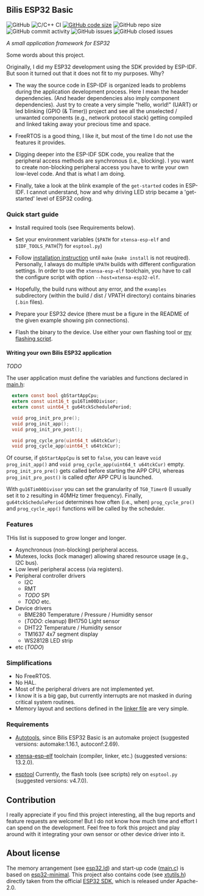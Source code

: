 ## Bilis ESP32 Basic

![GitHub](https://img.shields.io/github/license/SzigetiJ/esp32basic)
![C/C++ CI](https://github.com/SzigetiJ/esp32basic/workflows/C/C++%20CI/badge.svg)
[![GitHub code size](https://img.shields.io/github/languages/code-size/SzigetiJ/esp32basic)](https://github.com/SzigetiJ/esp32basic)
![GitHub repo size](https://img.shields.io/github/repo-size/SzigetiJ/esp32basic)
![GitHub commit activity](https://img.shields.io/github/commit-activity/y/SzigetiJ/esp32basic)
![GitHub issues](https://img.shields.io/github/issues/SzigetiJ/esp32basic)
![GitHub closed issues](https://img.shields.io/github/issues-closed/SzigetiJ/esp32basic)

_A small application framework for ESP32_

Some words about this project.

Originally, I did my ESP32 development using the SDK provided by ESP-IDF.
But soon it turned out that it does not fit to my purposes. Why?

* The way the source code in ESP-IDF is organized leads to problems during the application development process.
Here I mean the header dependencies. (And header dependencies also imply component dependencies).
Just try to create a very simple "hello, world!" (UART) or led blinking (GPIO (& Timer)) project
and see all the unselected / unwanted components (e.g., network protocol stack) getting compiled and linked
taking away your precious time and space.

* FreeRTOS is a good thing, I like it, but most of the time I do not use the features it provides.

* Digging deeper into the ESP-IDF SDK code, you realize that the peripheral access methods are synchronous (i.e., blocking).
I you want to create non-blocking peripheral access you have to write your own low-level code. And that is what I am doing.

* Finally, take a look at the blink example of the `get-started` codes in ESP-IDF.
I cannot understand, how and why driving LED strip became a 'get-started' level of ESP32 coding.

### Quick start guide

* Install required tools (see Requirements below).

* Set your environment variables (`$PATH` for `xtensa-esp-elf` and `$IDF_TOOLS_PATH`(?) for `esptool.py`)

* Follow [installation instruction](INSTALL) until `make` (`make install` is not reuqired).
Personally, I always do multiple `VPATH` builds with different configuration settings.
In order to use the `xtensa-esp-elf` toolchain, you have to call the configure script with option
`--host=xtensa-esp32-elf`.

* Hopefully, the build runs without any error, and
the `examples` subdirectory (within the build / dist / VPATH directory) contains binaries (`.bin` files).

* Prepare your ESP32 device (there must be a figure in the README of the given example showing pin connections).

* Flash the binary to the device. Use either your own flashing tool or [my flashing script](scripts/flash.sh).

#### Writing your own Bilis ESP32 application

_TODO_

The user application must define the variables and functions declared in [main.h](src/main.h):

```c
  extern const bool gbStartAppCpu;
  extern const uint16_t gu16Tim00Divisor;
  extern const uint64_t gu64tckSchedulePeriod;

  void prog_init_pro_pre();
  void prog_init_app();
  void prog_init_pro_post();

  void prog_cycle_pro(uint64_t u64tckCur);
  void prog_cycle_app(uint64_t u64tckCur);
```

Of course, if `gbStartAppCpu` is set to `false`, you can leave `void prog_init_app()` and `void prog_cycle_app(uint64_t u64tckCur)` empty.
`prog_init_pro_pre()` gets called before starting the APP CPU, whereas `prog_init_pro_post()` is called _after_ APP CPU is launched.

With `gu16Tim00Divisor` you can set the granularity of `TG0_Timer0` (I usually set it to `2` resulting in 40MHz timer frequency).
Finally, `gu64tckSchedulePeriod` determines how often (i.e., when) `prog_cycle_pro()` and `prog_cycle_app()` functions will be called by
the scheduler.


### Features

THis list is supposed to grow longer and longer.

* Asynchronous (non-blocking) peripheral access.
* Mutexes, locks (lock manager) allowing shared resource usage (e.g., I2C bus).
* Low level peripheral access (via registers).
* Peripheral controller drivers
  * I2C
  * RMT
  * _TODO_ SPI
  * _TODO_ etc.
* Device drivers
  * BME280 Temperature / Pressure / Humidity sensor
  * (_TODO_: cleanup) BH1750 Light sensor
  * DHT22 Temperature / Humidity sensor
  * TM1637 4x7 segment display
  * WS2812B LED strip
* etc (_TODO_)

### Simplifications

* No FreeRTOS.
* No HAL.
* Most of the peripheral drivers are not implemented yet.
* I know it is a big gap, but currently interrupts are not masked in during critical system routines.
* Memory layout and sections defined in the [linker file](ld/esp32.ld) are very simple.

### Requirements

* [Autotools](https://www.gnu.org/software/automake/), since Bilis ESP32 Basic is an automake project
(suggested versions: automake:1.16.1, autoconf:2.69).

* [xtensa-esp-elf](https://docs.espressif.com/projects/esp-idf/en/stable/esp32/api-guides/tools/idf-tools.html) toolchain (compiler, linker, etc.)
(suggested versions: 13.2.0).

* [esptool](https://github.com/espressif/esptool) Currently, the flash tools (see scripts) rely on `esptool.py`
(suggested versions: v4.7.0).

## Contribution

I really appreciate if you find this project interesting, all the bug reports and feature requests are welcome!
But I do not know how much time and effort I can spend on the development.
Feel free to fork this project and play around with it integrating your own sensor or other device driver into it.

## About license

The memory arrangement (see [esp32.ld](ld/esp32.ld)) and start-up code ([main.c](src/main.c)) is based on [esp32-minimal](https://github.com/aykevl/esp32-minimal).
This project also contains code (see [xtutils.h](src/xtutils.h)) directly taken from the official [ESP32 SDK](https://github.com/espressif/esp-idf),
which is released under Apache-2.0.
